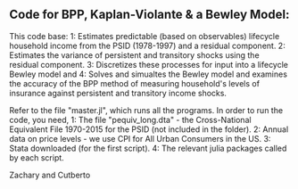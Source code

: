 ## Code for BPP, Kaplan-Violante & a Bewley Model:

This code base:
1: Estimates predictable (based on observables) lifecycle household income from the PSID (1978-1997) and a residual component. 
2: Estimates the variance of persistent and transitory shocks using the residual component. 
3: Discretizes these processes for input into a lifecycle Bewley model and 
4: Solves and simualtes the Bewley model and examines the accuracy of the BPP method of measuring household's levels 
of insurance against persistent and transitory income shocks. 

Refer to the file "master.jl", which runs all the programs. In order to run the code, you need, 
1: The file "pequiv_long.dta" - the Cross-National Equivalent File 1970-2015 for the PSID (not included in the folder). 
2: Annual data on price levels - we use CPI for All Urban Consumers in the US. 
3: Stata downloaded (for the first script). 
4: The relevant julia packages called by each script. 

Zachary and Cutberto